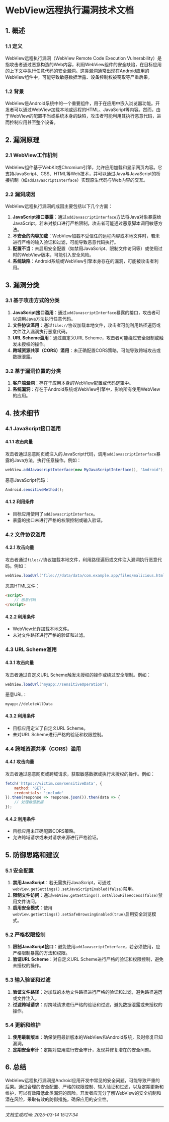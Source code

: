 # WebView远程执行漏洞技术文档

## 1. 概述

### 1.1 定义
WebView远程执行漏洞（WebView Remote Code Execution Vulnerability）是指攻击者通过恶意构造的Web内容，利用WebView组件的安全缺陷，在目标应用的上下文中执行任意代码的安全漏洞。这类漏洞通常出现在Android应用的WebView组件中，可能导致敏感数据泄露、设备控制权被窃取等严重后果。

### 1.2 背景
WebView是Android系统中的一个重要组件，用于在应用中嵌入浏览器功能。开发者可以通过WebView加载本地或远程的HTML、JavaScript等内容。然而，由于WebView的配置不当或系统本身的缺陷，攻击者可能利用其执行恶意代码，进而控制应用甚至整个设备。

## 2. 漏洞原理

### 2.1 WebView工作机制
WebView组件基于WebKit或Chromium引擎，允许应用加载和显示网页内容。它支持JavaScript、CSS、HTML等Web技术，并可以通过Java与JavaScript的桥接机制（如`addJavascriptInterface`）实现原生代码与Web内容的交互。

### 2.2 漏洞成因
WebView远程执行漏洞的成因主要包括以下几个方面：
1. **JavaScript接口暴露**：通过`addJavascriptInterface`方法将Java对象暴露给JavaScript，若未对接口进行严格限制，攻击者可能通过恶意脚本调用敏感方法。
2. **不安全的内容加载**：WebView加载不受信任的远程内容或本地文件时，若未进行严格的输入验证和过滤，可能导致恶意代码执行。
3. **配置不当**：未启用安全配置（如禁用JavaScript、限制文件访问等）或使用过时的WebView版本，可能引入安全风险。
4. **系统缺陷**：Android系统或WebView引擎本身存在的漏洞，可能被攻击者利用。

## 3. 漏洞分类

### 3.1 基于攻击方式的分类
1. **JavaScript接口滥用**：通过`addJavascriptInterface`暴露的接口，攻击者可以调用Java方法执行任意代码。
2. **文件协议滥用**：通过`file://`协议加载本地文件，攻击者可能利用路径遍历或文件注入漏洞执行恶意代码。
3. **URL Scheme滥用**：通过自定义URL Scheme，攻击者可能绕过安全限制或触发未授权的操作。
4. **跨域资源共享（CORS）滥用**：未正确配置CORS策略，可能导致跨域攻击或数据泄露。

### 3.2 基于漏洞位置的分类
1. **客户端漏洞**：存在于应用本身的WebView配置或代码逻辑中。
2. **系统漏洞**：存在于Android系统或WebView引擎中，影响所有使用WebView的应用。

## 4. 技术细节

### 4.1 JavaScript接口滥用
#### 4.1.1 攻击向量
攻击者通过恶意网页或注入的JavaScript代码，调用`addJavascriptInterface`暴露的Java方法，执行任意操作。例如：
```java
webView.addJavascriptInterface(new MyJavaScriptInterface(), "Android");
```
恶意JavaScript代码：
```javascript
Android.sensitiveMethod();
```

#### 4.1.2 利用条件
- 目标应用使用了`addJavascriptInterface`。
- 暴露的接口未进行严格的权限控制或输入验证。

### 4.2 文件协议滥用
#### 4.2.1 攻击向量
攻击者通过`file://`协议加载本地文件，利用路径遍历或文件注入漏洞执行恶意代码。例如：
```java
webView.loadUrl("file:///data/data/com.example.app/files/malicious.html");
```
恶意HTML文件：
```html
<script>
    // 恶意代码
</script>
```

#### 4.2.2 利用条件
- WebView允许加载本地文件。
- 未对文件路径进行严格的验证和过滤。

### 4.3 URL Scheme滥用
#### 4.3.1 攻击向量
攻击者通过自定义URL Scheme触发未授权的操作或绕过安全限制。例如：
```java
webView.loadUrl("myapp://sensitiveOperation");
```
恶意URL：
```
myapp://deleteAllData
```

#### 4.3.2 利用条件
- 目标应用定义了自定义URL Scheme。
- 未对URL Scheme进行严格的验证和权限控制。

### 4.4 跨域资源共享（CORS）滥用
#### 4.4.1 攻击向量
攻击者通过恶意网页或跨域请求，获取敏感数据或执行未授权的操作。例如：
```javascript
fetch('https://victim.com/sensitiveData', {
    method: 'GET',
    credentials: 'include'
}).then(response => response.json()).then(data => {
    // 处理敏感数据
});
```

#### 4.4.2 利用条件
- 目标应用未正确配置CORS策略。
- 允许跨域请求或未对请求来源进行严格验证。

## 5. 防御思路和建议

### 5.1 安全配置
1. **禁用JavaScript**：若无需执行JavaScript，可通过`webView.getSettings().setJavaScriptEnabled(false)`禁用。
2. **限制文件访问**：通过`webView.getSettings().setAllowFileAccess(false)`禁用文件访问。
3. **启用安全模式**：使用`webView.getSettings().setSafeBrowsingEnabled(true)`启用安全浏览模式。

### 5.2 严格权限控制
1. **限制JavaScript接口**：避免使用`addJavascriptInterface`，若必须使用，应严格限制暴露的方法和权限。
2. **验证URL Scheme**：对自定义URL Scheme进行严格的验证和权限控制，避免未授权的操作。

### 5.3 输入验证和过滤
1. **验证文件路径**：对加载的本地文件路径进行严格的验证和过滤，避免路径遍历或文件注入。
2. **过滤跨域请求**：对跨域请求进行严格的验证和过滤，避免数据泄露或未授权的操作。

### 5.4 更新和维护
1. **使用最新版本**：确保使用最新版本的WebView和Android系统，及时修复已知漏洞。
2. **定期安全审计**：定期对应用进行安全审计，发现并修复潜在的安全问题。

## 6. 总结
WebView远程执行漏洞是Android应用开发中常见的安全问题，可能导致严重的后果。通过合理的安全配置、严格的权限控制、输入验证和过滤，以及定期更新和维护，可以有效降低此类漏洞的风险。开发者应充分了解WebView的安全机制和潜在风险，采取有效的防御措施，确保应用的安全性。

---

*文档生成时间: 2025-03-14 15:27:34*
